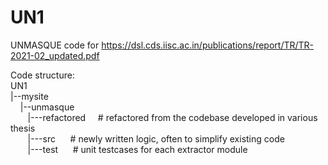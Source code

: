 # UN1
UNMASQUE code for https://dsl.cds.iisc.ac.in/publications/report/TR/TR-2021-02_updated.pdf  
  
Code structure:  
UN1  
|--mysite  
&nbsp;&nbsp;&nbsp;  |--unmasque  
&nbsp;&nbsp;&nbsp;&nbsp;&nbsp;&nbsp;    |---refactored &nbsp;&nbsp;&nbsp;    # refactored from the codebase developed in various thesis  
&nbsp;&nbsp;&nbsp;&nbsp;&nbsp;&nbsp;    |---src &nbsp;&nbsp;&nbsp;&nbsp;           # newly written logic, often to simplify existing code  
&nbsp;&nbsp;&nbsp;&nbsp;&nbsp;&nbsp;    |---test &nbsp;&nbsp;&nbsp;&nbsp;          # unit testcases for each extractor module  
